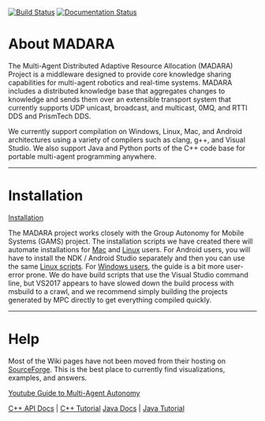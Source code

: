 [![Build Status](https://travis-ci.org/jredmondson/madara.svg?branch=master)](https://travis-ci.org/jredmondson/madara) [![Documentation Status](https://readthedocs.org/projects/madara/badge/?version=latest)](https://madara.readthedocs.io/en/latest/?badge=latest)

# About MADARA

The Multi-Agent Distributed Adaptive Resource Allocation (MADARA) Project is a middleware designed to provide core knowledge sharing capabilities for multi-agent robotics and real-time systems. MADARA includes a distributed knowledge base that aggregates changes to knowledge and sends them over an extensible transport system that currently supports UDP unicast, broadcast, and multicast, 0MQ, and RTTI DDS and PrismTech DDS.

We currently support compilation on Windows, Linux, Mac, and Android architectures using a variety of compilers such as clang, g++, and Visual Studio. We also support Java and Python ports of the C++ code base for portable multi-agent programming anywhere.

***

# Installation

[Installation](https://github.com/jredmondson/madara/wiki/Installation)

The MADARA project works closely with the Group Autonomy for Mobile Systems (GAMS) project. The installation scripts we have created there will automate installations for [Mac](https://github.com/jredmondson/madara/wiki/Installation#mac) and [Linux](https://github.com/jredmondson/madara/wiki/Installation#linux) users. For Android users, you will have to install the NDK / Android Studio separately and then you can use the same [Linux scripts](https://github.com/jredmondson/madara/wiki/Installation#linux). For [Windows users](https://github.com/jredmondson/madara/wiki/Installation#windows), the guide is a bit more user-error prone. We do have build scripts that use the Visual Studio command line, but VS2017 appears to have slowed down the build process with msbuild to a crawl, and we recommend simply building the projects generated by MPC directly to get everything compiled quickly.

***

# Help

Most of the Wiki pages have not been moved from their hosting on [SourceForge](https://sourceforge.net/p/madara/wiki/Home/). This is the best place to currently find visualizations, examples, and answers.

[Youtube Guide to Multi-Agent Autonomy](https://www.youtube.com/watch?v=Qvl3YriLMYI&list=PLSNlEg26NNpwi4ggcPYU8JvS1aVtV60_z)

[C++ API Docs](http://madara.sourceforge.net/docs/cpp) | [C++ Tutorial](https://sourceforge.net/p/madara/wiki/MadaraArchitecture/)
[Java Docs](http://madara.sourceforge.net/docs/java) | [Java Tutorial](https://sourceforge.net/p/madara/wiki/JavaMadaraArchitecture/)
